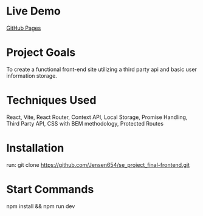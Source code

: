 # Live Demo
[GitHub Pages](https://jensen654.github.io/se_project_final-frontend/)

# Project Goals
To create a functional front-end site utilizing a third party api and basic user information storage. 

# Techniques Used
React, Vite, React Router, Context API, Local Storage, Promise Handling, Third Party API, CSS with BEM methodology, Protected Routes

# Installation
run: git clone https://github.com/Jensen654/se_project_final-frontend.git

# Start Commands
npm install && npm run dev
